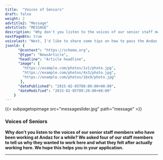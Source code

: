 ```yaml
---
title:  "Voices of Seniors"
draft: false
weight: 2
advtitle2: "Message"
advtitle3: "MESSAGE"
description: "Why don't you listen to the voices of our senior staff members who have been working at Andaz for a while? We asked four of our staff members to tell us why they wanted to work here and what they felt after actually working here. We hope this helps you in your application."
nextPageBtn: true
voicelast: "Next, I'd like to share some tips on how to pass the Andaz employment exam. I would like to share a few tips with you so that your employment or career change will be a meaningful one. "
jsonld: {
      "@context": "https://schema.org",
      "@type": "NewsArticle",
      "headline": "Article headline",
      "image": [
        "https://example.com/photos/1x1/photo.jpg",
        "https://example.com/photos/4x3/photo.jpg",
        "https://example.com/photos/16x9/photo.jpg"
       ],
      "datePublished": "2015-02-05T08:00:00+08:00",
      "dateModified": "2015-02-05T09:20:00+08:00"
    }
---
```

{{< subpagetopimage src="messageslider.jpg" path="message" >}}
### Voices of Seniors

**Why don't you listen to the voices of our senior staff members who have been working at Andaz for a while? We asked four of our staff members to tell us why they wanted to work here and what they felt after actually working here. We hope this helps you in your application.**

---